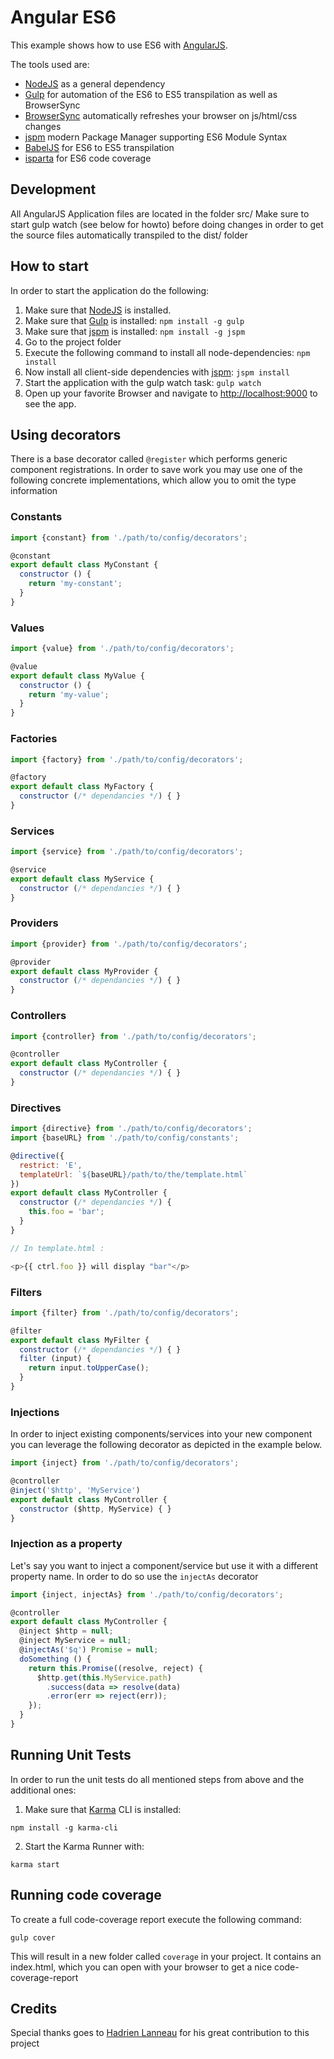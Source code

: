 # Angular ES6

This example shows how to use ES6 with [AngularJS](https://angularjs.org/).

The tools used are:
* [NodeJS](http://nodejs.org/) as a general dependency
* [Gulp](http://gulpjs.com/) for automation of the ES6 to ES5 transpilation as well as BrowserSync
* [BrowserSync](http://gulpjs.com/) automatically refreshes your browser on js/html/css changes
* [jspm](http://jspm.io/) modern Package Manager supporting ES6 Module Syntax
* [BabelJS](https://babeljs.io/) for ES6 to ES5 transpilation
* [isparta](https://github.com/douglasduteil/isparta) for ES6 code coverage

## Development
All AngularJS Application files are located in the folder src/
Make sure to start gulp watch (see below for howto) before doing changes in order to get
the source files automatically transpiled to the dist/ folder

## How to start

In order to start the application do the following:

1. Make sure that [NodeJS](http://nodejs.org/) is installed.
2. Make sure that [Gulp](http://gulpjs.com/) is installed: `npm install -g gulp`
3. Make sure that [jspm](http://jspm.io/) is installed: `npm install -g jspm`
4. Go to the project folder
5. Execute the following command to install all node-dependencies: `npm install`
6. Now install all client-side dependencies with [jspm](http://jspm.io/): `jspm install`
7. Start the application with the gulp watch task: `gulp watch`
8. Open up your favorite Browser and navigate to [http://localhost:9000](http://localhost:9000) to see the app.

## Using decorators

There is a base decorator called `@register` which performs generic component registrations. In order to save work
you may use one of the following concrete implementations, which allow you to omit the type information

### Constants

```js
import {constant} from './path/to/config/decorators';

@constant
export default class MyConstant {
  constructor () {
    return 'my-constant';
  }
}
```

### Values

```js
import {value} from './path/to/config/decorators';

@value
export default class MyValue {
  constructor () {
    return 'my-value';
  }
}
```

### Factories

```js
import {factory} from './path/to/config/decorators';

@factory
export default class MyFactory {
  constructor (/* dependancies */) { }
}
```

### Services

```js
import {service} from './path/to/config/decorators';

@service
export default class MyService {
  constructor (/* dependancies */) { }
}
```

### Providers

```js
import {provider} from './path/to/config/decorators';

@provider
export default class MyProvider {
  constructor (/* dependancies */) { }
}
```

### Controllers

```js
import {controller} from './path/to/config/decorators';

@controller
export default class MyController {
  constructor (/* dependancies */) { }
}
```

### Directives

```js
import {directive} from './path/to/config/decorators';
import {baseURL} from './path/to/config/constants';

@directive({
  restrict: 'E',
  templateUrl: `${baseURL}/path/to/the/template.html`
})
export default class MyController {
  constructor (/* dependancies */) {
    this.foo = 'bar';
  }
}

// In template.html :

<p>{{ ctrl.foo }} will display "bar"</p>
```

### Filters

```js
import {filter} from './path/to/config/decorators';

@filter
export default class MyFilter {
  constructor (/* dependancies */) { }
  filter (input) {
    return input.toUpperCase();
  }
}
```

### Injections

In order to inject existing components/services into your new component you can leverage the following decorator as
depicted in the example below.

```js
import {inject} from './path/to/config/decorators';

@controller
@inject('$http', 'MyService')
export default class MyController {
  constructor ($http, MyService) { }
}
```

### Injection as a property

Let's say you want to inject a component/service but use it with a different property name. In order to do so use the
`injectAs` decorator

```js
import {inject, injectAs} from './path/to/config/decorators';

@controller
export default class MyController {
  @inject $http = null;
  @inject MyService = null;
  @injectAs('$q') Promise = null;
  doSomething () {
    return this.Promise((resolve, reject) {
      $http.get(this.MyService.path)
        .success(data => resolve(data)
        .error(err => reject(err));
    });
  }
}
```


## Running Unit Tests

In order to run the unit tests do all mentioned steps from above and the additional ones:

1. Make sure that [Karma](http://karma-runner.github.io/) CLI is installed:
  ```shell
  npm install -g karma-cli
  ```
2. Start the Karma Runner with:
  ```shell
  karma start
  ```

## Running code coverage

To create a full code-coverage report execute the following command:
```shell
gulp cover
```
  
This will result in a new folder called `coverage` in your project. It contains an index.html, which you can open with
your browser to get a nice code-coverage-report


## Credits
Special thanks goes to [Hadrien Lanneau](https://github.com/hadrienl) for his great contribution to this project
